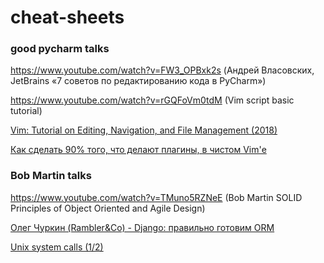 # cheat-sheets


### good pycharm talks

https://www.youtube.com/watch?v=FW3_OPBxk2s (Андрей Власовских, JetBrains «7 советов по редактированию кода в PyCharm»)

https://www.youtube.com/watch?v=rGQFoVm0tdM (Vim script basic tutorial)

[Vim: Tutorial on Editing, Navigation, and File Management (2018)](https://www.youtube.com/watch?v=E-ZbrtoSuzw&list=WL&index=7)

[Как сделать 90% того, что делают плагины, в чистом Vim'е](https://www.youtube.com/watch?v=XA2WjJbmmoM&list=WL&index=8)


### Bob Martin talks
https://www.youtube.com/watch?v=TMuno5RZNeE (Bob Martin SOLID Principles of Object Oriented and Agile Design)


[Олег Чуркин (Rambler&Co) - Django: правильно готовим ORM](https://www.youtube.com/watch?v=nYzJsR7mW1s&list=WL&index=4)

[Unix system calls (1/2)](https://www.youtube.com/watch?v=xHu7qI1gDPA&list=WL&index=1)
